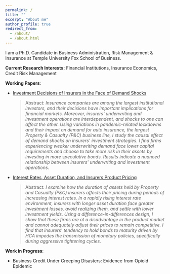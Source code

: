 ```yaml
---
permalink: /
title: ""
excerpt: "About me"
author_profile: true
redirect_from: 
  - /about/
  - /about.html
---
```


I am a Ph.D. Candidate in Business Administration, Risk Management & Insurance at Temple University Fox School of Business.

**Current Research Interests:** Financial Institutions, Insurance Economics, Credit Risk Management

**Working Papers**:

* [Investment Decisions of Insurers in the Face of Demand Shocks](https://papers.ssrn.com/sol3/papers.cfm?abstract_id=4803618)
  > Abstract: *Insurance companies are among the largest institutional investors, and their decisions have important implications for financial markets. Moreover, insurers' underwriting and investment operations are interdependent, and shocks to one can affect the other. Using variations in pandemic-related lockdowns and their impact on demand for auto insurance, the largest Property & Casualty (P&C) business line, I study the causal effect of demand shocks on insurers' investment strategies. I find firms experiencing weaker underwriting demand face lower capital requirements and choose to take more risk in their assets by investing in more speculative bonds. Results indicate a nuanced relationship between insurers' underwriting and investment operations.*
  
* [Interest Rates, Asset Duration, and Insurers Product Pricing](https://papers.ssrn.com/sol3/papers.cfm?abstract_id=4894359)
  > Abstract: *I examine how the duration of assets held by Property and Casualty (P&C) insurers affects their pricing during periods of increasing interest rates. In a rapidly rising interest rate environment, insurers with longer asset duration face greater investment losses, avoid realizing them, and settle with lower investment yields. Using a difference-in-differences design, I show that these firms are at a disadvantage in the product market and cannot adequately adjust their prices to remain competitive. I find that insurers' tendency to hold bonds to maturity driven by HCA impedes the transmission of monetary policies, specifically during aggressive tightening cycles.*

 
**Work in Progress**:

* Business Credit Under Creeping Disasters: Evidence from Opioid Epidemic

